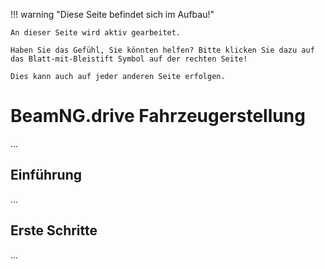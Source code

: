 !!! warning "Diese Seite befindet sich im Aufbau!"

    An dieser Seite wird aktiv gearbeitet.

    Haben Sie das Gefühl, Sie könnten helfen? Bitte klicken Sie dazu auf das Blatt-mit-Bleistift Symbol auf der rechten Seite!

    Dies kann auch auf jeder anderen Seite erfolgen.

# BeamNG.drive Fahrzeugerstellung

...

## Einführung

...

## Erste Schritte

...
